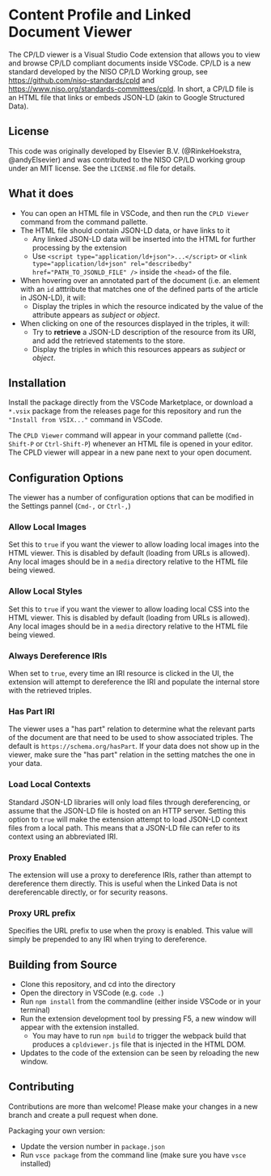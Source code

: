 # Content Profile and Linked Document Viewer

The CP/LD viewer is a Visual Studio Code extension that allows you to view and browse CP/LD compliant documents inside VSCode. CP/LD is a new standard developed by the NISO CP/LD Working group, see <https://github.com/niso-standards/cpld> and <https://www.niso.org/standards-committees/cpld>. In short, a CP/LD file is an HTML file that links or embeds JSON-LD (akin to Google Structured Data).

## License
This code was originally developed by Elsevier B.V. (@RinkeHoekstra, @andyElsevier) and was contributed to the NISO CP/LD working group under an MIT license. See the `LICENSE.md` file for details.

## What it does

* You can open an HTML file in VSCode, and then run the `CPLD Viewer` command from the command pallette.
* The HTML file should contain JSON-LD data, or have links to it
  * Any linked JSON-LD data will be inserted into the HTML for further processing by the extension
  * Use `<script type="application/ld+json">...</script>` or `<link type="application/ld+json" rel="describedby" href="PATH_TO_JSONLD_FILE" />` inside the `<head>` of the file.
* When hovering over an annotated part of the document (i.e. an element with an `id` atttribute that matches one of the defined parts of the article in JSON-LD), it will:
  * Display the triples in which the resource indicated by the value of the attribute appears as *subject* or *object*.
* When clicking on one of the resources displayed in the triples, it will:
  * Try to **retrieve** a JSON-LD description of the resource from its URI, and add the retrieved statements to the store.
  * Display the triples in which this resources appears as *subject* or *object*.

## Installation

Install the package directly from the VSCode Marketplace, or download a `*.vsix` package from the releases page for this repository and run the `"Install from VSIX..."` command in VSCode.

The `CPLD Viewer` command will appear in your command pallette (`Cmd-Shift-P` or `Ctrl-Shift-P`) whenever an HTML file is opened in your editor. The CPLD viewer will appear in a new pane next to your open document.

## Configuration Options

The viewer has a number of configuration options that can be modified in the Settings pannel (`Cmd-,` or `Ctrl-,`)

### Allow Local Images
Set this to `true` if you want the viewer to allow loading local images into the HTML viewer. This is disabled by default (loading from URLs is allowed). Any local images should be in a `media` directory relative to the HTML file being viewed.

### Allow Local Styles
Set this to `true` if you want the viewer to allow loading local CSS into the HTML viewer. This is disabled by default (loading from URLs is allowed). Any local images should be in a `media` directory relative to the HTML file being viewed.

### Always Dereference IRIs
When set to `true`, every time an IRI resource is clicked in the UI, the extension will attempt to dereference the IRI and populate the internal store with the retrieved triples.

### Has Part IRI
The viewer uses a "has part" relation to determine what the relevant parts of the document are that need to be used to show associated triples. The default is `https://schema.org/hasPart`. If your data does not show up in the viewer, make sure the "has part" relation in the setting matches the one in your data.

### Load Local Contexts
Standard JSON-LD libraries will only load files through dereferencing, or assume that the JSON-LD file is hosted on an HTTP server. Setting this option to `true` will make the extension attempt to load JSON-LD context files from a local path. This means that a JSON-LD file can refer to its context using an abbreviated IRI.

### Proxy Enabled
The extension will use a proxy to dereference IRIs, rather than attempt to dereference them directly. This is useful when the Linked Data is not dereferencable directly, or for security reasons.

### Proxy URL prefix
Specifies the URL prefix to use when the proxy is enabled. This value will simply be prepended to any IRI when trying to dereference.

## Building from Source

* Clone this repository, and cd into the directory
* Open the directory in VSCode (e.g. `code .`)
* Run `npm install` from the commandline (either inside VSCode or in your terminal)
* Run the extension development tool by pressing F5, a new window will appear with the extension installed.
  * You may have to run `npm build` to trigger the webpack build that produces a `cpldviewer.js` file that is injected in the HTML DOM.
* Updates to the code of the extension can be seen by reloading the new window.

## Contributing

Contributions are more than welcome! Please make your changes in a new branch and create a pull request when done.

Packaging your own version:

* Update the version number in `package.json`
* Run `vsce package` from the command line (make sure you have `vsce` installed)
